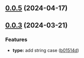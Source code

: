 ## [0.0.5](https://github.com/winchesHe/wes-utils-monorepo/compare/v0.0.11...v0.0.5) (2024-04-17)



## [0.0.3](https://github.com/winchesHe/wes-utils-monorepo/compare/v0.0.10...v0.0.3) (2024-03-21)


### Features

* **type:** add string case ([b01514d](https://github.com/winchesHe/wes-utils-monorepo/commit/b01514d680dc2727cdde6fe3ef02d106789839d6))



